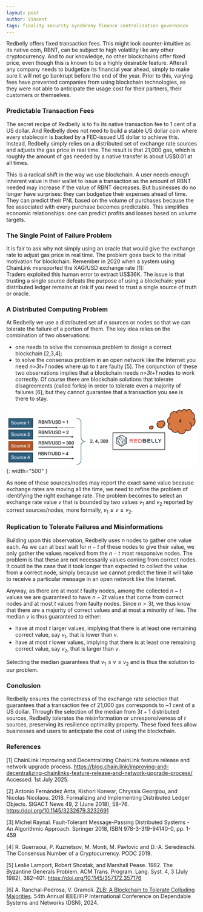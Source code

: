 ```yaml
---
layout: post
author: Vincent
tags: finality security synchrony finance centralisation governance
---
```


Redbelly offers fixed transaction fees. This might look counter-intuitive as its native coin, RBNT, can be subject to high volatility like any other cryptocurrency. And to our knowledge, no other blockchains offer fixed price, even though this is known to be a highly desirable feature. Afterall any company needs to budgetize its financial year ahead, simply to make sure it will not go bankrupt before the end of the year. Prior to this, varying fees have prevented companies from using blockchain technologies, as they were not able to anticipate the usage cost for their partners, their customers or themselves.

### Predictable Transaction Fees

The secret recipe of Redbelly is to fix its native transaction fee to 1 cent of a US dollar.
And Redbelly does not need to build a stable US dollar coin where every stablecoin is backed by a FED-issued US dollar to achieve this. 
Instead, Redbelly simply relies on a distributed set of exchange rate sources and adjusts the gas price in real time.
The result is that 21,000 gas, which is roughly the amount of gas needed by a native transfer is about US$0.01 at all times.

This is a radical shift in the way we use blockchain. A user needs enough inherent value in their wallet to issue a transaction as the amount of RBNT needed may increase if the value of RBNT decreases.
But businesses do no longer have surprises: they can budgetize their expenses ahead of time. 
They can predict their PNL based on the volume of purchases because the fee associated with every purchase becomes predictable.
This simplifies economic relationships: one can predict profits and losses based on volume targets.

### The Single Point of Failure Problem

It is fair to ask why not simply using an oracle that would give the exchange rate to adjust gas price in real time.
The problem goes back to the initial motivation for blockchain.
Remember in 2020 when a system using ChainLink misreported the XAG/USD exchange rate [1]:  
Traders exploited this human error to extract US$36K. The issue is that trusting a single source defeats the purpose of using a blockchain: your distributed ledger remains at risk if you need to trust a single source of truth or oracle.

### A Distributed Computing Problem

At Redbelly we use a distributed set of $n$ sources or nodes so that we can tolerate the failure of a portion of them.
The key idea relies on the combination of two observations: 
- one needs to solve the consensus problem to design a correct blockchain [2,3,4];
- to solve the consensus problem in an open network like the Internet you need *n>3t+1* nodes where up to *t* are faulty [5].
The conjunction of these two observations implies that a blockchain needs *n>3t+1* nodes to work correctly.
Of course there are blockchain solutions that tolerate disagreements (called forks) in order to tolerate even a majority of failures [6], but they cannot guarantee that a transaction you see is there to stay.

![Oracles](/img/oracles.png){: width="500" }

As none of these sources/nodes may report the exact same value because exchange rates are moving all the time, we need to refine the problem of identifying the right exchange rate. The problem becomes to select an exchange rate value $v$ that is bounded 
by two values $v_1$ and $v_2$ reported by correct sources/nodes, more formally, $v_1 \leq v \leq v_2$.  

### Replication to Tolerate Failures and Misinformations

Building upon this observation, Redbelly uses *n* nodes to gather one value each. As we can at best wait for $n-t$ of these nodes to give their value, we only gather the values received from the $n-t$ most responsive nodes. The problem is that these are not necessarily values coming from correct nodes. It could be the case that it took longer than expected to collect the value from a correct node, simply because we cannot predict the time it will take to receive a particular message in an open network like the Internet.

Anyway, as there are at most $t$ faulty nodes, among the collected $n-t$ values we are guaranteed to have $n-2t$ values that come from correct nodes and at most $t$ values from faulty nodes. Since $n>3t$, we thus know that there are a majority of correct values and at most a minority of lies. The median $v$ is thus guaranteed to either: 
- have at most $t$ larger values, implying that there is at least one remaining correct value, say $v_1$, that is lower than $v$.
- have at most $t$ lower values, implying that there is at least one remaining correct value, say $v_2$, that is larger than $v$.

Selecting the median guarantees that $v_1 \leq v \leq v_2$ and is thus the solution to our problem.

### Conclusion

Redbelly ensures the correctness of the exchange rate selection that guarantees that a transaction fee of 21,000 gas corresponds to ~1 cent of a US dollar. Through the selection of the median from $3t+1$ distributed sources, Redbelly tolerates the misinformation or unresponsiveness of $t$ sources, preserving its resilience optimality property. These fixed fees allow businesses and users to anticipate the cost of using the blockchain.

### References

[1] ChainLink Improving and Decentralizing ChainLink feature release and network upgrade process. 
https://blog.chain.link/improving-and-decentralizing-chainlinks-feature-release-and-network-upgrade-process/
Accessed: 1st July 2025.

[2] Antonio Fernández Anta, Kishori Konwar, Chryssis Georgiou, and Nicolas Nicolaou. 2018. Formalizing and Implementing Distributed Ledger Objects. SIGACT News 49, 2 (June 2018), 58–76. https://doi.org/10.1145/3232679.3232691

[3] Michel Raynal. Fault-Tolerant Message-Passing Distributed Systems - An Algorithmic Approach. Springer 2018, ISBN 978-3-319-94140-0, pp. 1-459

[4] R. Guerraoui, P. Kuznetsov, M. Monti, M. Pavlovic and D.-A. Seredinschi. The Consensus Number of a Cryptocurrency. PODC 2019.

[5] Leslie Lamport, Robert Shostak, and Marshall Pease. 1982. The Byzantine Generals Problem. ACM Trans. Program. Lang. Syst. 4, 3 (July 1982), 382–401. https://doi.org/10.1145/357172.357176

[6]  A. Ranchal-Pedrosa, V. Gramoli. [ZLB: A Blockchain to Tolerate Colluding Majorities](https://gramoli.github.io/pubs/DSN24-ZLB.pdf). 54th Annual IEEE/IFIP International Conference on Dependable Systems and Networks (DSN), 2024.
